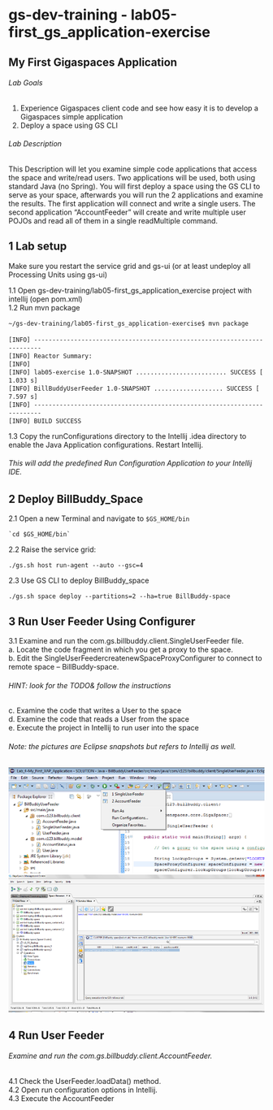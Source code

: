 # gs-dev-training - lab05-first_gs_application-exercise

##  My First Gigaspaces Application

###### Lab Goals
1.	Experience Gigaspaces client code and see how easy it is to develop a Gigaspaces simple application
2.	Deploy a space using GS CLI

###### Lab Description

This Description will let you examine simple code applications that access the space and write/read users. 
Two applications will be used, both using standard Java (no Spring).
You will first deploy a space using the GS CLI to serve as your space, 
afterwards you will run the 2 applications and examine the results.
The first application will connect and write a single users. 
The second application “AccountFeeder” will create and write multiple user POJOs
and read all of them in a single readMultiple command.
## 1 Lab setup
Make sure you restart the service grid and gs-ui (or at least undeploy all Processing Units using gs-ui)
               
1.1 Open gs-dev-training/lab05-first_gs_application_exercise project with intellij (open pom.xml)<br />
1.2 Run mvn package

    ~/gs-dev-training/lab05-first_gs_application-exercise$ mvn package
    
    [INFO] ------------------------------------------------------------------------
    [INFO] Reactor Summary:
    [INFO] 
    [INFO] lab05-exercise 1.0-SNAPSHOT ......................... SUCCESS [  1.033 s]
    [INFO] BillBuddyUserFeeder 1.0-SNAPSHOT ................... SUCCESS [  7.597 s]
    [INFO] ------------------------------------------------------------------------
    [INFO] BUILD SUCCESS

1.3 Copy the runConfigurations directory to the Intellij .idea directory to enable the Java Application configurations. Restart Intellij.

###### This will add the predefined Run Configuration Application to your Intellij IDE.

## 2  Deploy BillBuddy_Space

2.1 Open a new Terminal and navigate to `$GS_HOME/bin` <br />

    `cd $GS_HOME/bin`
    
2.2 Raise the service grid:

    ./gs.sh host run-agent --auto --gsc=4
    
2.3 Use GS CLI to deploy BillBuddy_space

    ./gs.sh space deploy --partitions=2 --ha=true BillBuddy-space

## 3	Run User Feeder Using Configurer
3.1 Examine and run the com.gs.billbuddy.client.SingleUserFeeder file. <br /> 
a.	Locate the code fragment in which you get a proxy to the space. <br /> 
b.	Edit the SingleUserFeedercreatenewSpaceProxyConfigurer to connect to remote space – BillBuddy-space. <br /> 
###### HINT: look for the TODO& follow the instructions <br />
c.	Examine the code that writes a User to the space <br />
d.	Examine the code that reads a User from the space <br />
e.	Execute the project in Intellij to run user into the space

###### Note: the pictures are Eclipse snapshots but refers to Intellij as well.

![Screenshot](./Pictures/Picture1.png)
![Screenshot](./Pictures/Picture2.png)

## 4	Run User Feeder
###### Examine and run the com.gs.billbuddy.client.AccountFeeder. <br />
4.1 Check the UserFeeder.loadData() method. <br />
4.2 Open run configuration options in Intellij. <br />
4.3 Execute the AccountFeeder

